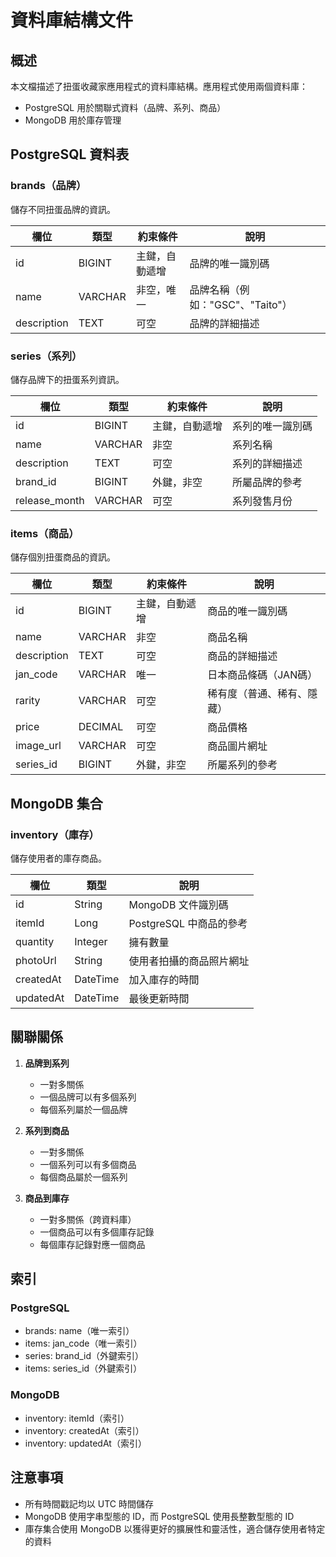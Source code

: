 # 資料庫結構文件

## 概述
本文檔描述了扭蛋收藏家應用程式的資料庫結構。應用程式使用兩個資料庫：
- PostgreSQL 用於關聯式資料（品牌、系列、商品）
- MongoDB 用於庫存管理

## PostgreSQL 資料表

### brands（品牌）
儲存不同扭蛋品牌的資訊。

| 欄位 | 類型 | 約束條件 | 說明 |
|--------|------|-------------|-------------|
| id | BIGINT | 主鍵，自動遞增 | 品牌的唯一識別碼 |
| name | VARCHAR | 非空，唯一 | 品牌名稱（例如："GSC"、"Taito"） |
| description | TEXT | 可空 | 品牌的詳細描述 |

### series（系列）
儲存品牌下的扭蛋系列資訊。

| 欄位 | 類型 | 約束條件 | 說明 |
|--------|------|-------------|-------------|
| id | BIGINT | 主鍵，自動遞增 | 系列的唯一識別碼 |
| name | VARCHAR | 非空 | 系列名稱 |
| description | TEXT | 可空 | 系列的詳細描述 |
| brand_id | BIGINT | 外鍵，非空 | 所屬品牌的參考 |
| release_month | VARCHAR | 可空 | 系列發售月份 |

### items（商品）
儲存個別扭蛋商品的資訊。

| 欄位 | 類型 | 約束條件 | 說明 |
|--------|------|-------------|-------------|
| id | BIGINT | 主鍵，自動遞增 | 商品的唯一識別碼 |
| name | VARCHAR | 非空 | 商品名稱 |
| description | TEXT | 可空 | 商品的詳細描述 |
| jan_code | VARCHAR | 唯一 | 日本商品條碼（JAN碼） |
| rarity | VARCHAR | 可空 | 稀有度（普通、稀有、隱藏） |
| price | DECIMAL | 可空 | 商品價格 |
| image_url | VARCHAR | 可空 | 商品圖片網址 |
| series_id | BIGINT | 外鍵，非空 | 所屬系列的參考 |

## MongoDB 集合

### inventory（庫存）
儲存使用者的庫存商品。

| 欄位 | 類型 | 說明 |
|-------|------|-------------|
| id | String | MongoDB 文件識別碼 |
| itemId | Long | PostgreSQL 中商品的參考 |
| quantity | Integer | 擁有數量 |
| photoUrl | String | 使用者拍攝的商品照片網址 |
| createdAt | DateTime | 加入庫存的時間 |
| updatedAt | DateTime | 最後更新時間 |

## 關聯關係

1. **品牌到系列**
   - 一對多關係
   - 一個品牌可以有多個系列
   - 每個系列屬於一個品牌

2. **系列到商品**
   - 一對多關係
   - 一個系列可以有多個商品
   - 每個商品屬於一個系列

3. **商品到庫存**
   - 一對多關係（跨資料庫）
   - 一個商品可以有多個庫存記錄
   - 每個庫存記錄對應一個商品

## 索引

### PostgreSQL
- brands: name（唯一索引）
- items: jan_code（唯一索引）
- series: brand_id（外鍵索引）
- items: series_id（外鍵索引）

### MongoDB
- inventory: itemId（索引）
- inventory: createdAt（索引）
- inventory: updatedAt（索引）

## 注意事項
- 所有時間戳記均以 UTC 時間儲存
- MongoDB 使用字串型態的 ID，而 PostgreSQL 使用長整數型態的 ID
- 庫存集合使用 MongoDB 以獲得更好的擴展性和靈活性，適合儲存使用者特定的資料 